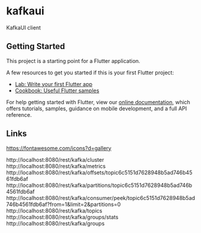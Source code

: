 # kafkaui

KafkaUI client

## Getting Started

This project is a starting point for a Flutter application.

A few resources to get you started if this is your first Flutter project:

- [Lab: Write your first Flutter app](https://flutter.dev/docs/get-started/codelab)
- [Cookbook: Useful Flutter samples](https://flutter.dev/docs/cookbook)

For help getting started with Flutter, view our
[online documentation](https://flutter.dev/docs), which offers tutorials,
samples, guidance on mobile development, and a full API reference.


## Links

https://fontawesome.com/icons?d=gallery

http://localhost:8080/rest/kafka/cluster
http://localhost:8080/rest/kafka/metrics
http://localhost:8080/rest/kafka/offsets/topic6c5151d7628948b5ad746b4561fdb6af
http://localhost:8080/rest/kafka/partitions/topic6c5151d7628948b5ad746b4561fdb6af
http://localhost:8080/rest/kafka/consumer/peek/topic6c5151d7628948b5ad746b4561fdb6af?from=1&limit=2&partitions=0
http://localhost:8080/rest/kafka/topics
http://localhost:8080/rest/kafka/groups/stats
http://localhost:8080/rest/kafka/groups